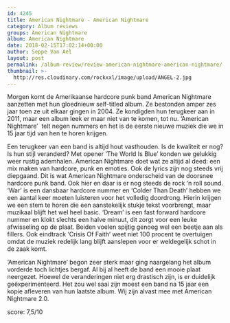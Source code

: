 ```yaml
---
id: 4245
title: American Nightmare - American Nightmare
category: Album reviews
groups: American Nightmare
album: American Nightmare
date: 2018-02-15T17:02:14+00:00
author: Seppe Van Ael
layout: post
permalink: /album-review/review-american-nightmare-american-nightmare/
thumbnail: >-
  http://res.cloudinary.com/rockxxl/image/upload/ANGEL-2.jpg
---
```

Morgen komt de Amerikaanse hardcore punk band American Nightmare aanzetten met hun gloednieuw self-titled album. Ze bestonden amper zes jaar toen ze uit elkaar gingen in 2004. Ze kondigden hun terugkeer aan in 2011, maar een album leek er maar niet van te komen, tot nu. ‘American Nightmare’  telt negen nummers en het is de eerste nieuwe muziek die we in 15 jaar tijd van hen te horen krijgen.

Een terugkeer van een band is altijd hout vasthouden. Is de kwaliteit er nog? Is hun stijl veranderd? Met opener ‘The World Is Blue’ konden we gelukkig weer rustig ademhalen. American Nightmare doet wat ze altijd al deed: een mix maken van hardcore, punk en emoties. Ook de lyrics zijn nog steeds vrij diepgaand. Dit is wat American Nightmare onderscheid van de doorsnee hardcore punk band. Ook hier en daar is er nog steeds de rock ‘n roll sound. ‘War’ is een dansbaar hardcore nummer en ‘Colder Than Death’ hebben we een aantal keer moeten luisteren voor het volledig doordrong. Hierin krijgen we een stem te horen die een aanstekelijk stukje tekst voorbrengt, maar muzikaal blijft het wel heel basic. ‘Dream’ is een fast forward hardcore nummer en klokt slechts een halve minuut, dit zorgt voor een leuke afwisseling op de plaat. Beiden voelen spijtig genoeg wel een beetje aan als fillers. Ook eindtrack ‘Crisis Of Faith’ weet niet 100 procent te overtuigen omdat de muziek redelijk lang blijft aanslepen voor er weldegelijk schot in de zaak komt.

‘American Nightmare’ begon zeer sterk maar ging naargelang het album vorderde toch lichtjes bergaf. Al bij al heeft de band een mooie plaat neergezet. Hoewel de veranderingen niet erg drastisch zijn, is er duidelijk geëxperimenteerd. Het zou wel saai zijn moest een band na 15 jaar een kopie afleveren van hun laatste album. Wij zijn alvast mee met American Nightmare 2.0.

score: 7,5/10
